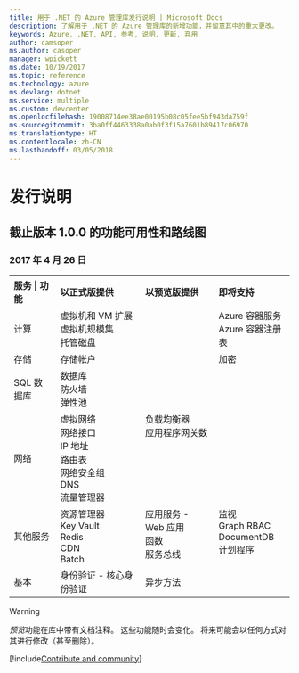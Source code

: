 ```yaml
---
title: 用于 .NET 的 Azure 管理库发行说明 | Microsoft Docs
description: 了解用于 .NET 的 Azure 管理库的新增功能，并留意其中的重大更改。
keywords: Azure, .NET, API, 参考, 说明, 更新, 弃用
author: camsoper
ms.author: casoper
manager: wpickett
ms.date: 10/19/2017
ms.topic: reference
ms.technology: azure
ms.devlang: dotnet
ms.service: multiple
ms.custom: devcenter
ms.openlocfilehash: 19008714ee38ae00195b08c05fee5bf943da759f
ms.sourcegitcommit: 3ba0ff4463338a0ab0f3f15a7601b89417c06970
ms.translationtype: HT
ms.contentlocale: zh-CN
ms.lasthandoff: 03/05/2018
---
```

# <a name="release-notes"></a>发行说明 

## <a name="feature-availability-and-road-map-as-of-version-100"></a>截止版本 1.0.0 的功能可用性和路线图 ##
### <a name="april-26-2017"></a>2017 年 4 月 26 日

<table>
  <tr>
    <th align="left">服务 | 功能</th>
    <th align="left">以正式版提供</th>
    <th align="left">以预览版提供</th>
    <th align="left">即将支持</th>
  </tr>
  <tr>
    <td>计算</td>
    <td>虚拟机和 VM 扩展<br>虚拟机规模集<br>托管磁盘</td>
    <td></td>
    <td valign="top">Azure 容器服务<br>Azure 容器注册表</td>
  </tr>
  <tr>
    <td>存储</td>
    <td>存储帐户</td>
    <td></td>
    <td>加密</td>
  </tr>
  <tr>
    <td>SQL 数据库</td>
    <td>数据库<br>防火墙<br>弹性池</td>
    <td></td>
    <td valign="top"></td>
  </tr>
  <tr>
    <td>网络</td>
    <td>虚拟网络<br>网络接口<br>IP 地址<br>路由表<br>网络安全组<br>DNS<br>流量管理器</td>
    <td valign="top">负载均衡器<br>应用程序网关数</td>
    <td valign="top"></td>
  </tr>
  <tr>
    <td>其他服务</td>
    <td>资源管理器<br>Key Vault<br>Redis<br>CDN<br>Batch</td>
    <td valign="top">应用服务 - Web 应用<br>函数<br>服务总线</td>
    <td valign="top">监视<br>Graph RBAC<br>DocumentDB<br>计划程序</td>
  </tr>
  <tr>
    <td>基本</td>
    <td>身份验证 - 核心身份验证</td>
    <td>异步方法</td>
    <td valign="top"></td>
  </tr>
</table>

> [!WARNING] 
> *预览*功能在库中带有文档注释。 这些功能随时会变化。 将来可能会以任何方式对其进行修改（甚至删除）。

[!include[Contribute and community](includes/contribute.md)]
